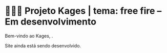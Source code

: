 # 🔫🔥🍥 Projeto Kages | tema: free fire – Em desenvolvimento
Bem-vindo ao Kages, .

Site ainda está sendo desenvolvido.

